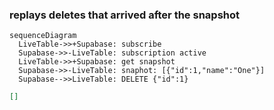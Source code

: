 ### replays deletes that arrived after the snapshot
```mermaid
sequenceDiagram
  LiveTable->>+Supabase: subscribe
  Supabase->>-LiveTable: subscription active
  LiveTable->>+Supabase: get snapshot
  Supabase->>-LiveTable: snaphot: [{"id":1,"name":"One"}]
  Supabase-->>LiveTable: DELETE {"id":1}
```

```json
[]
```

